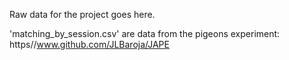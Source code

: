 Raw data for the project goes here.

'matching_by_session.csv' are data from the pigeons experiment: https//www.github.com/JLBaroja/JAPE

